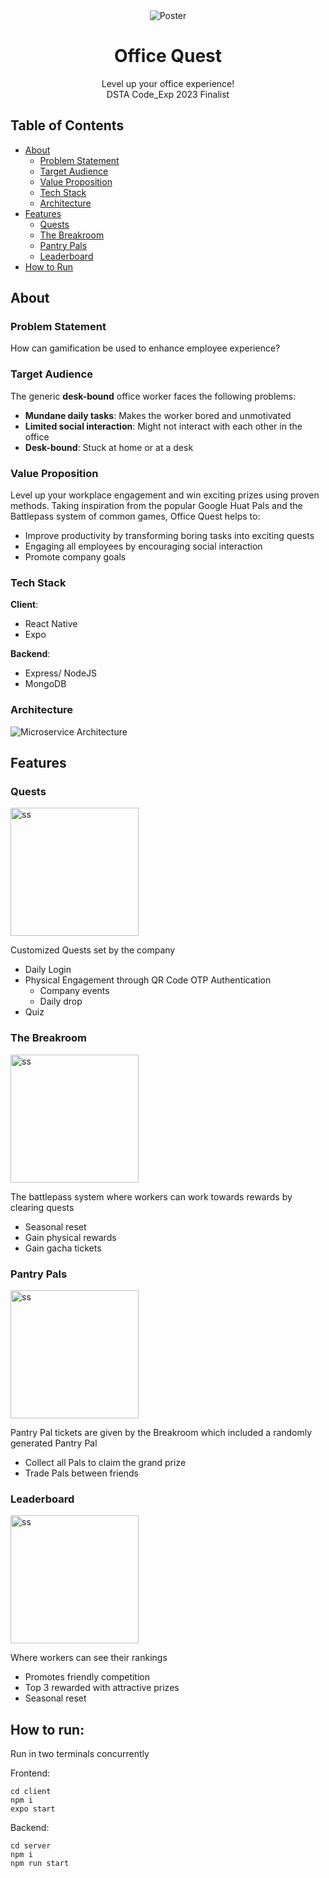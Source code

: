 <div align="center">
    <img src="/lib/OfficeQuest.jpg" alt="Poster" width="full" height="auto"/>

# Office Quest
<p>
    Level up your office experience!</br>
    DSTA Code_Exp 2023 Finalist
</p>
</div>

## Table of Contents
- [About](#about)
    - [Problem Statement](#problem-statement)
    - [Target Audience](#target-audience)
    - [Value Proposition](#value-proposition)
    - [Tech Stack](#tech-stack)
    - [Architecture](#architecture)
- [Features](#features)
    - [Quests](#quests)
    - [The Breakroom](#the-breakroom)
    - [Pantry Pals](#pantry-pals)
    - [Leaderboard](#leaderboard)
- [How to Run](#how-to-run)

## About
### Problem Statement
How can gamification be used to enhance employee experience?

### Target Audience
The generic **desk-bound** office worker faces the following problems:
- **Mundane daily tasks**: Makes the worker bored and unmotivated
- **Limited social interaction**: Might not interact with each other in the office
- **Desk-bound**: Stuck at home or at a desk

### Value Proposition
Level up your workplace engagement and win exciting prizes using proven methods. Taking inspiration from the popular Google Huat Pals and the Battlepass system of common games, Office Quest helps to:
- Improve productivity by transforming boring tasks into exciting quests
- Engaging all employees by encouraging social interaction
- Promote company goals

### Tech Stack
**Client**:
- React Native
- Expo

**Backend**:
- Express/ NodeJS
- MongoDB

### Architecture
![Microservice Architecture](/lib/MSA.png)

## Features
### Quests
<img src="/lib/oq3.jpg" alt="ss" width="205" height="auto"/>

Customized Quests set by the company
- Daily Login
- Physical Engagement through QR Code OTP Authentication
    - Company events
    - Daily drop
- Quiz

### The Breakroom
<img src="/lib/oq2.jpg" alt="ss" width="205" height="auto"/>

The battlepass system where workers can work towards rewards by clearing quests
- Seasonal reset
- Gain physical rewards
- Gain gacha tickets

### Pantry Pals
<img src="/lib/oq1.jpg" alt="ss" width="205" height="auto"/>

Pantry Pal tickets are given by the Breakroom which included a randomly generated Pantry Pal
- Collect all Pals to claim the grand prize
- Trade Pals between friends

### Leaderboard
<img src="/lib/oq4.jpg" alt="ss" width="205" height="auto"/>

Where workers can see their rankings
- Promotes friendly competition
- Top 3 rewarded with attractive prizes
- Seasonal reset

## How to run:

Run in two terminals concurrently

Frontend:
```
cd client
npm i
expo start
```

Backend:
```
cd server
npm i
npm run start
```
